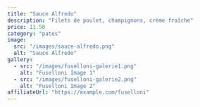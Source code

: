 ```yaml
---
title: "Sauce Alfredo"
description: "Filets de poulet, champignons, crème fraîche"
price: 11.50
category: "pates"
image:
  src: "/images/sauce-alfredo.png"
  alt: "Sauce Alfredo"
gallery:
  - src: "/images/fuselloni-galerie1.png"
    alt: "Fuselloni Image 1"
  - src: "/images/fuselloni-galerie2.png"
    alt: "Fuselloni Image 2"
affiliateUrl: "https://example.com/fuselloni"
---
```

